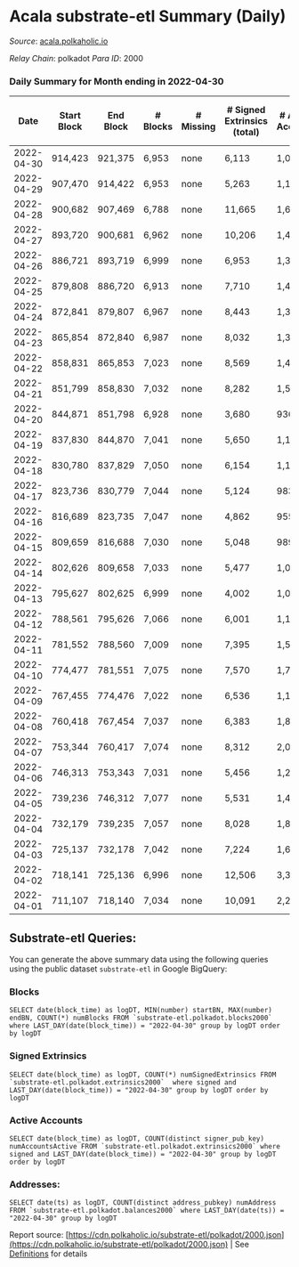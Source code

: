 # Acala substrate-etl Summary (Daily)

_Source_: [acala.polkaholic.io](https://acala.polkaholic.io)

*Relay Chain*: polkadot
*Para ID*: 2000



### Daily Summary for Month ending in 2022-04-30


| Date | Start Block | End Block | # Blocks | # Missing | # Signed Extrinsics (total) | # Active Accounts | # Addresses with Balances | # Events | # Transfers | # XCM Transfers In | # XCM Transfers Out |
| ---- | ----------- | --------- | -------- | --------- | --------------------------- | ----------------- | ------------------------- | -------- | ----------- | ------------------ | ------------------- |
| 2022-04-30 | 914,423 | 921,375 | 6,953 | none  | 6,113 | 1,069 | 157,125 | 89,161 | 12,263 ($8,029,364.87) |   |   |
| 2022-04-29 | 907,470 | 914,422 | 6,953 | none  | 5,263 | 1,144 | 157,039 | 81,842 | 10,871 ($5,661,967.71) |   |   |
| 2022-04-28 | 900,682 | 907,469 | 6,788 | none  | 11,665 | 1,671 | 156,950 | 132,268 | 18,488 ($5,943,749.31) |   |   |
| 2022-04-27 | 893,720 | 900,681 | 6,962 | none  | 10,206 | 1,475 | 156,502 | 119,924 | 16,668 ($5,680,942.19) |   |   |
| 2022-04-26 | 886,721 | 893,719 | 6,999 | none  | 6,953 | 1,348 | 156,197 | 96,976 | 12,987 ($8,516,994.58) |   |   |
| 2022-04-25 | 879,808 | 886,720 | 6,913 | none  | 7,710 | 1,474 | 155,948 | 100,246 | 13,651 ($8,110,299.73) |   |   |
| 2022-04-24 | 872,841 | 879,807 | 6,967 | none  | 8,443 | 1,342 |  | 105,048 | 14,498 ($7,264,718.36) |   |   |
| 2022-04-23 | 865,854 | 872,840 | 6,987 | none  | 8,032 | 1,316 | 155,489 | 104,135 | 14,480 ($5,921,529.71) |   |   |
| 2022-04-22 | 858,831 | 865,853 | 7,023 | none  | 8,569 | 1,484 | 155,249 | 107,986 | 14,792 ($6,286,148.07) |   |   |
| 2022-04-21 | 851,799 | 858,830 | 7,032 | none  | 8,282 | 1,506 | 155,067 | 102,175 | 14,478 ($24,030,723.32) |   |   |
| 2022-04-20 | 844,871 | 851,798 | 6,928 | none  | 3,680 | 936 | 154,847 | 70,374 | 8,934 ($5,712,064.69) |   |   |
| 2022-04-19 | 837,830 | 844,870 | 7,041 | none  | 5,650 | 1,132 | 154,726 | 83,551 | 10,961 ($8,432,286.03) |   |   |
| 2022-04-18 | 830,780 | 837,829 | 7,050 | none  | 6,154 | 1,175 | 154,580 | 88,409 | 11,816 ($19,963,543.92) |   |   |
| 2022-04-17 | 823,736 | 830,779 | 7,044 | none  | 5,124 | 983 | 154,402 | 79,847 | 10,398 ($6,011,607.47) |   |   |
| 2022-04-16 | 816,689 | 823,735 | 7,047 | none  | 4,862 | 955 | 154,251 | 77,489 | 10,013 ($7,120,179.39) |   |   |
| 2022-04-15 | 809,659 | 816,688 | 7,030 | none  | 5,048 | 989 | 154,111 | 79,733 | 10,392 ($4,879,894.68) |   |   |
| 2022-04-14 | 802,626 | 809,658 | 7,033 | none  | 5,477 | 1,092 | 153,985 | 82,116 | 10,894 ($8,046,855.87) |   |   |
| 2022-04-13 | 795,627 | 802,625 | 6,999 | none  | 4,002 | 1,017 | 153,840 | 73,144 | 9,354 ($9,300,621.92) |   |   |
| 2022-04-12 | 788,561 | 795,626 | 7,066 | none  | 6,001 | 1,176 | 153,725 | 86,852 | 11,765 ($13,094,369.27) |   |   |
| 2022-04-11 | 781,552 | 788,560 | 7,009 | none  | 7,395 | 1,554 | 153,590 | 97,893 | 13,510 ($19,159,015.88) |   |   |
| 2022-04-10 | 774,477 | 781,551 | 7,075 | none  | 7,570 | 1,793 | 153,421 | 98,486 | 13,983 ($14,039,385.51) |   |   |
| 2022-04-09 | 767,455 | 774,476 | 7,022 | none  | 6,536 | 1,109 | 153,250 | 89,124 | 12,002 ($8,141,065.71) |   |   |
| 2022-04-08 | 760,418 | 767,454 | 7,037 | none  | 6,383 | 1,852 | 153,088 | 89,562 | 12,098 ($11,657,093.56) |   |   |
| 2022-04-07 | 753,344 | 760,417 | 7,074 | none  | 8,312 | 2,054 | 152,878 | 104,822 | 14,197 ($53,992,847.50) |   |   |
| 2022-04-06 | 746,313 | 753,343 | 7,031 | none  | 5,456 | 1,277 | 153,434 | 83,819 | 11,354 ($9,536,473.53) |   |   |
| 2022-04-05 | 739,236 | 746,312 | 7,077 | none  | 5,531 | 1,457 | 153,256 | 83,814 | 11,302 ($8,342,142.04) |   |   |
| 2022-04-04 | 732,179 | 739,235 | 7,057 | none  | 8,028 | 1,897 | 153,095 | 99,801 | 13,913 ($13,102,756.03) |   |   |
| 2022-04-03 | 725,137 | 732,178 | 7,042 | none  | 7,224 | 1,677 | 152,898 | 94,678 | 13,182 ($15,778,284.92) |   |   |
| 2022-04-02 | 718,141 | 725,136 | 6,996 | none  | 12,506 | 3,355 | 152,710 | 129,628 | 18,203 ($21,232,874.39) |   |   |
| 2022-04-01 | 711,107 | 718,140 | 7,034 | none  | 10,091 | 2,217 | 152,397 | 113,007 | 15,904 ($37,391,147.27) |   |   |

## Substrate-etl Queries:
You can generate the above summary data using the following queries using the public dataset `substrate-etl` in Google BigQuery:


### Blocks
```
SELECT date(block_time) as logDT, MIN(number) startBN, MAX(number) endBN, COUNT(*) numBlocks FROM `substrate-etl.polkadot.blocks2000`  where LAST_DAY(date(block_time)) = "2022-04-30" group by logDT order by logDT
```


### Signed Extrinsics
```
SELECT date(block_time) as logDT, COUNT(*) numSignedExtrinsics FROM `substrate-etl.polkadot.extrinsics2000`  where signed and LAST_DAY(date(block_time)) = "2022-04-30" group by logDT order by logDT
```


### Active Accounts
```
SELECT date(block_time) as logDT, COUNT(distinct signer_pub_key) numAccountsActive FROM `substrate-etl.polkadot.extrinsics2000` where signed and LAST_DAY(date(block_time)) = "2022-04-30" group by logDT order by logDT
```


### Addresses:
```
SELECT date(ts) as logDT, COUNT(distinct address_pubkey) numAddress FROM `substrate-etl.polkadot.balances2000` where LAST_DAY(date(ts)) = "2022-04-30" group by logDT
```



Report source: [https://cdn.polkaholic.io/substrate-etl/polkadot/2000.json](https://cdn.polkaholic.io/substrate-etl/polkadot/2000.json) | See [Definitions](/DEFINITIONS.md) for details
